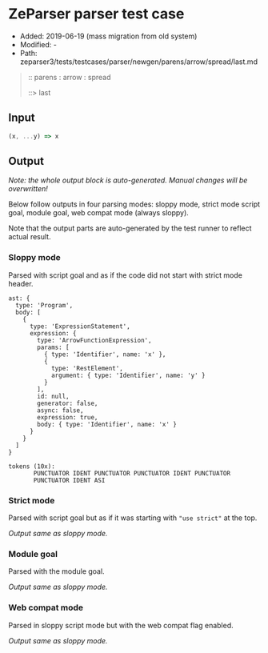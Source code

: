 # ZeParser parser test case

- Added: 2019-06-19 (mass migration from old system)
- Modified: -
- Path: zeparser3/tests/testcases/parser/newgen/parens/arrow/spread/last.md

> :: parens : arrow : spread
>
> ::> last

## Input

`````js
(x, ...y) => x
`````

## Output

_Note: the whole output block is auto-generated. Manual changes will be overwritten!_

Below follow outputs in four parsing modes: sloppy mode, strict mode script goal, module goal, web compat mode (always sloppy).

Note that the output parts are auto-generated by the test runner to reflect actual result.

### Sloppy mode

Parsed with script goal and as if the code did not start with strict mode header.

`````
ast: {
  type: 'Program',
  body: [
    {
      type: 'ExpressionStatement',
      expression: {
        type: 'ArrowFunctionExpression',
        params: [
          { type: 'Identifier', name: 'x' },
          {
            type: 'RestElement',
            argument: { type: 'Identifier', name: 'y' }
          }
        ],
        id: null,
        generator: false,
        async: false,
        expression: true,
        body: { type: 'Identifier', name: 'x' }
      }
    }
  ]
}

tokens (10x):
       PUNCTUATOR IDENT PUNCTUATOR PUNCTUATOR IDENT PUNCTUATOR
       PUNCTUATOR IDENT ASI
`````

### Strict mode

Parsed with script goal but as if it was starting with `"use strict"` at the top.

_Output same as sloppy mode._

### Module goal

Parsed with the module goal.

_Output same as sloppy mode._

### Web compat mode

Parsed in sloppy script mode but with the web compat flag enabled.

_Output same as sloppy mode._
